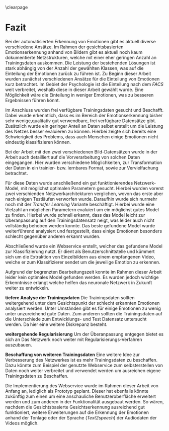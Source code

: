 \clearpage

# Fazit

Bei der automatisierten Erkennung von Emotionen gibt es aktuell diverse verschiedene Ansätze. Im Rahmen der gesichtsbasierten Emotionserkennung anhand von Bildern gibt es aktuell noch kaum dokumentierte Netzstrukturen, welche mit einer eher geringen Anzahl an Trainingsdaten auskommen.
Die Leistung der bestehenden Lösungen ist stark abhängig von der Anzahl der gewählten Klassen, was auf die Einteilung der Emotionen zurück zu führen ist. 
Zu Beginn dieser Arbeit wurden zunächst verschiedenen Ansätze für die Einteilung von Emotionen kurz betrachtet. Im Gebiet der Psychologie ist die Einteilung nach dem *FACS* weit verbreitet, weshalb diese in dieser Arbeit gewählt wurde. Eine Möglichkeit wäre die Einteilung in weniger Emotionen, was zu besseren Ergebnissen führen könnt.
<!-- In anderen Arbeiten zum Thema Emotionserkennung wurde die Einteilung in weniger Emotionen vorgenommen (Vergleich XY), was zu besseren Ergebnissen geführt hat. -->

Im Anschluss wurden frei verfügbare Trainingsdaten gesucht und Beschafft. Dabei wurde erkenntlich, dass es im Bereich der Emotionserkennung bisher sehr wenige,qualitativ gut verwendbare, frei verfügbare Datensätze gibt. Zusätzlich wurde ein geringer Anteil an Daten selbst erstellt um die Leistung des Netzes besser evaluieren zu können. Hierbei zeigte sich bereits eine Schwierigkeit des Problems, dass auch Menschen einige Emotionen nicht eindeutig klassifizieren können. 

Bei der Arbeit mit den  zwei verschiedenen Bild-Datensätzen wurde in der Arbeit auch detailliert auf die Vorverarbeitung von solchen Daten eingegangen. Hier wurden verschiedene Möglichkeiten, zur Transformation der Daten in ein trainier- bzw. lernbares Format, sowie zur Vervielfachung betrachtet.

Für diese Daten wurde anschließend ein gut funktionierendes Netzwerk-Model, mit möglichst optimalen Parametern gesucht. Hierbei wurden vorerst zwei verschienden Netzwerkarchitekturen verglichen, wovon das erste aber nach einigen Testläufen verworfen wurde. Daraufhin wurde sich nurmehr noch mit der *Transfer Learning* Variante beschäftigt. Hierbei wurde eine Vielzahl an möglichen Parametern evaluiert um ein möglichst gutes Model zu finden. Hierbei wurde schnell erkannt, dass das Model leicht zur Überanpassung auf den Trainingsdatensatz neigt, was leider auch nicht vollständig behoben werden konnte.
Das beste gefundene Model wurde weiterführend analysiert und festgestellt, dass einige Emotionen besonders schlecht gegenüber anderen erkannt wurden. 

 Abschließend wurde ein Webservice erstellt, welcher das gefundene Model zur Klassifizierung nutzt. Er dient als Benutzerschnittstelle und kümmert sich um die Extraktion von Einzelbildern aus einem empfangenen Video, welche er zum Klassifizierer sendet um die jeweilige Emotion zu erkennen.

Aufgrund der begrenzten Bearbeitungszeit konnte im Rahmen dieser Arbeit leider kein optimales Model gefunden werden. Es wurden jedoch wichtige Erkenntnisse erlangt welche helfen das neuronale Netzwerk in Zukunft weiter zu entwickeln. 

**tiefere Analyse der Trainingsdaten** Die Trainingsdaten sollten weitergehend unter dem Gesichtspunkt der schlecht erkannten Emotionen analysiert werden. Unter Umständen gibt es für einige Emotionen zu wenig unter unzureichend gute Daten. Zum anderen sollten die Trainingsdaten auf die Unterschiede zum Entwicklungs- und Test Datensatz untersucht werden. Da hier eine weitere Diskrepanz besteht.

**weitergehende Regularisierung** Um der Überanpassung entgegen bietet es sich an Das Netzwerk noch weiter mit Regularisierungs-Verfahren auszubauen.

**Beschaffung von weiteren Trainingsdaten** Eine weitere Idee zur Verbesserung des Netzwerkes ist es mehr Trainingsdaten zu beschaffen. Dazu könnte zum Beispiel der genutzte Webservice zum selbsterstellen von Daten noch weiter verbreitet und verwendet werden um ausreichen eigene Trainingsdaten zu Beschaffen.

Die Implementierung des Webservice wurde im Rahmen dieser Arbeit von Anfang an, lediglich als Prototyp geplant. Dieser hat ebenfalls könnte zukünftig zum einen um eine anschauliche Benutzeroberfläche erweitert werden und zum anderen in der Funktionalität ausgebaut werden.
So wären, nachdem die Gesichtsbasierte Gesichtserkennung ausreichend gut funktioniert, weitere Erweiterungen auf die Erkennung der Emotionen anhand der Tonlage oder der Sprache (*Text2speech*) der Audiodaten der Videos möglich.
